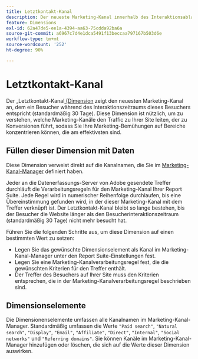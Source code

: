 ```yaml
---
title: Letztkontakt-Kanal
description: Der neueste Marketing-Kanal innerhalb des Interaktionsablaufs des Besuchers.
feature: Dimensions
exl-id: 62a47de5-ee1a-4394-aa63-75cdda92ba6a
source-git-commit: a6967c7d4e1dca5491f13beccaa797167b503d6e
workflow-type: tm+mt
source-wordcount: '252'
ht-degree: 90%

---
```


# Letztkontakt-Kanal

Der „Letztkontakt-Kanal[&#x200B; (Dimension](overview.md) zeigt den neuesten Marketing-Kanal an, dem ein Besucher während des Interaktionszeitraums dieses Besuchers entspricht (standardmäßig 30 Tage). Diese Dimension ist nützlich, um zu verstehen, welche Marketing-Kanäle den Traffic zu Ihrer Site leiten, der zu Konversionen führt, sodass Sie Ihre Marketing-Bemühungen auf Bereiche konzentrieren können, die am effektivsten sind.

## Füllen dieser Dimension mit Daten

Diese Dimension verweist direkt auf die Kanalnamen, die Sie im [Marketing-Kanal-Manager](/help/admin/tools/manage-rs/edit-settings/marketing-channels/c-channels.md) definiert haben.

Jeder an die Datenerfassungs-Server von Adobe gesendete Treffer durchläuft die Verarbeitungsregeln für den Marketing-Kanal Ihrer Report Suite. Jede Regel wird in numerischer Reihenfolge durchlaufen, bis eine Übereinstimmung gefunden wird, in der dieser Marketing-Kanal mit dem Treffer verknüpft ist. Der Letztkontakt-Kanal bleibt so lange bestehen, bis der Besucher die Website länger als den Besucherinteraktionszeitraum (standardmäßig 30 Tage) nicht mehr besucht hat.

Führen Sie die folgenden Schritte aus, um diese Dimension auf einen bestimmten Wert zu setzen:

* Legen Sie das gewünschte Dimensionselement als Kanal im Marketing-Kanal-Manager unter den Report Suite-Einstellungen fest.
* Legen Sie eine Marketing-Kanalverarbeitungsregel fest, die die gewünschten Kriterien für den Treffer enthält.
* Der Treffer des Besuchers auf Ihrer Site muss den Kriterien entsprechen, die in der Marketing-Kanalverarbeitungsregel beschrieben sind.

## Dimensionselemente

Die Dimensionenselemente umfassen alle Kanalnamen im Marketing-Kanal-Manager. Standardmäßig umfassen die Werte `"Paid search"`, `"Natural search"`, `"Display"`, `"Email"`, `"Affiliate"`, `"Direct"`, `"Internal"`, `"Social networks"` und `"Referring domains"`. Sie können Kanäle im Marketing-Kanal-Manager hinzufügen oder löschen, die sich auf die Werte dieser Dimension auswirken.
